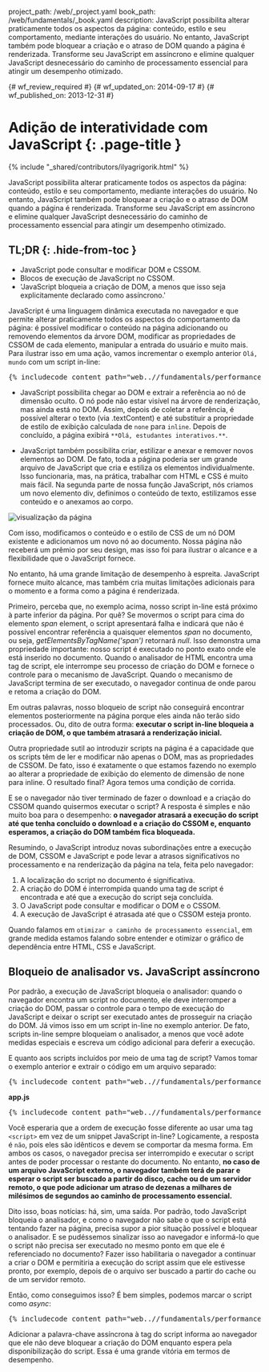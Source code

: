 project_path: /web/_project.yaml
book_path: /web/fundamentals/_book.yaml
description: JavaScript possibilita alterar praticamente todos os aspectos da página: conteúdo, estilo e seu comportamento, mediante interações do usuário. No entanto, JavaScript também pode bloquear a criação e o atraso de DOM quando a página é renderizada. Transforme seu JavaScript em assíncrono e elimine qualquer JavaScript desnecessário do caminho de processamento essencial para atingir um desempenho otimizado.

{# wf_review_required #}
{# wf_updated_on: 2014-09-17 #}
{# wf_published_on: 2013-12-31 #}

# Adição de interatividade com JavaScript {: .page-title }

{% include "_shared/contributors/ilyagrigorik.html" %}


JavaScript possibilita alterar praticamente todos os aspectos da página: conteúdo, estilo e seu comportamento, mediante interações do usuário. No entanto, JavaScript também pode bloquear a criação e o atraso de DOM quando a página é renderizada. Transforme seu JavaScript em assíncrono e elimine qualquer JavaScript desnecessário do caminho de processamento essencial para atingir um desempenho otimizado.



## TL;DR {: .hide-from-toc }
- JavaScript pode consultar e modificar DOM e CSSOM.
- Blocos de execução de JavaScript no CSSOM.
- 'JavaScript bloqueia a criação de DOM, a menos que isso seja explicitamente declarado como assíncrono.'


JavaScript é uma linguagem dinâmica executada no navegador e que permite alterar praticamente todos os aspectos do comportamento da página: é possível modificar o conteúdo na página adicionando ou removendo elementos da árvore DOM, modificar as propriedades de CSSOM de cada elemento, manipular a entrada do usuário e muito mais. Para ilustrar isso em uma ação, vamos incrementar o exemplo anterior `Olá, mundo` com um script in-line:

<pre class="prettyprint">
{% includecode content_path="web..//fundamentals/performance/critical-rendering-path/_code/script.html" region_tag="full" %}
</pre>

* JavaScript possibilita chegar ao DOM e extrair a referência ao nó de dimensão oculto. O nó pode não estar visível na árvore de renderização, mas ainda está no DOM. Assim, depois de coletar a referência, é possível alterar o texto (via .textContent) e até substituir a propriedade de estilo de exibição calculada de `none` para `inline`. Depois de concluído, a página exibirá `**Olá, estudantes interativos.**`.

* JavaScript também possibilita criar, estilizar e anexar e remover novos elementos ao DOM. De fato, toda a página poderia ser um grande arquivo de JavaScript que cria e estiliza os elementos individualmente. Isso funcionaria, mas, na prática, trabalhar com HTML e CSS é muito mais fácil. Na segunda parte de nossa função JavaScript, nós criamos um novo elemento div, definimos o conteúdo de texto, estilizamos esse conteúdo e o anexamos ao corpo.

<img src="images/device-js-small.png" class="center" alt="visualização da página">

Com isso, modificamos o conteúdo e o estilo de CSS de um nó DOM existente e adicionamos um novo nó ao documento. Nossa página não receberá um prêmio por seu design, mas isso foi para ilustrar o alcance e a flexibilidade que o JavaScript fornece.

No entanto, há uma grande limitação de desempenho à espreita. JavaScript fornece muito alcance, mas também cria muitas limitações adicionais para o momento e a forma como a página é renderizada.

Primeiro, perceba que, no exemplo acima, nosso script in-line está próximo à parte inferior da página. Por quê? Se movermos o script para cima do elemento _span_ element, o script apresentará falha e indicará que não é possível encontrar referência a quaisquer elementos _span_ no documento, ou seja, _getElementsByTagName('span')_ retornará _null_. Isso demonstra uma propriedade importante: nosso script é executado no ponto exato onde ele está inserido no documento. Quando o analisador de HTML encontra uma tag de script, ele interrompe seu processo de criação do DOM e fornece o controle para o mecanismo de JavaScript. Quando o mecanismo de JavaScript termina de ser executado, o navegador continua de onde parou e retoma a criação do DOM.

Em outras palavras, nosso bloqueio de script não conseguirá encontrar elementos posteriormente na página porque eles ainda não terão sido processados. Ou, dito de outra forma: **executar o script in-line bloqueia a criação de DOM, o que também atrasará a renderização inicial.**

Outra propriedade sutil ao introduzir scripts na página é a capacidade que os scripts têm de ler e modificar não apenas o DOM, mas as propriedades de CSSOM. De fato, isso é exatamente o que estamos fazendo no exemplo ao alterar a propriedade de exibição do elemento de dimensão de none para inline. O resultado final? Agora temos uma condição de corrida.

E se o navegador não tiver terminado de fazer o download e a criação do CSSOM quando quisermos executar o script? A resposta é simples e não muito boa para o desempenho: **o navegador atrasará a execução do script até que tenha concluído o download e a criação do CSSOM e, enquanto esperamos, a criação do DOM também fica bloqueada.**

Resumindo, o JavaScript introduz novas subordinações entre a execução de DOM, CSSOM e JavaScript e pode levar a atrasos significativos no processamento e na renderização da página na tela, feita pelo navegador:

1. A localização do script no documento é significativa.
2. A criação do DOM é interrompida quando uma tag de script é encontrada e até que a execução do script seja concluída.
3. O JavaScript pode consultar e modificar o DOM e o CSSOM.
4. A execução de JavaScript é atrasada até que o CSSOM esteja pronto.

Quando falamos em `otimizar o caminho de processamento essencial`, em grande medida estamos falando sobre entender e otimizar o gráfico de dependência entre HTML, CSS e JavaScript.


## Bloqueio de analisador vs. JavaScript assíncrono

Por padrão, a execução de JavaScript bloqueia o analisador: quando o navegador encontra um script no documento, ele deve interromper a criação do DOM, passar o controle para o tempo de execução do JavaScript e deixar o script ser executado antes de prosseguir na criação do DOM. Já vimos isso em um script in-line no exemplo anterior. De fato, scripts in-line sempre bloqueiam o analisador, a menos que você adote medidas especiais e escreva um código adicional para deferir a execução.

E quanto aos scripts incluídos por meio de uma tag de script? Vamos tomar o exemplo anterior e extrair o código em um arquivo separado:

<pre class="prettyprint">
{% includecode content_path="web..//fundamentals/performance/critical-rendering-path/_code/split_script.html" region_tag="full" %}
</pre>

**app.js**

<pre class="prettyprint">
{% includecode content_path="web..//fundamentals/performance/critical-rendering-path/_code/app.js" region_tag="full" lang=javascript %}
</pre>

Você esperaria que a ordem de execução fosse diferente ao usar uma tag `<script>` em vez de um snippet JavaScript in-line? Logicamente, a resposta é `não`, pois eles são idênticos e devem se comportar da mesma forma. Em ambos os casos, o navegador precisa ser interrompido e executar o script antes de poder processar o restante do documento. No entanto, **no caso de um arquivo JavaScript externo, o navegador também terá de parar e esperar o script ser buscado a partir do disco, cache ou de um servidor remoto, o que pode adicionar um atraso de dezenas a milhares de milésimos de segundos ao caminho de processamento essencial.**

Dito isso, boas notícias: há, sim, uma saída. Por padrão, todo JavaScript bloqueia o analisador, e como o navegador não sabe o que o script está tentando fazer na página, precisa supor a pior situação possível e bloquear o analisador. E se pudéssemos sinalizar isso ao navegador e informá-lo que o script não precisa ser executado no mesmo ponto em que ele é referenciado no documento? Fazer isso habilitaria o navegador a continuar a criar o DOM e permitiria a execução do script assim que ele estivesse pronto, por exemplo, depois de o arquivo ser buscado a partir do cache ou de um servidor remoto.

Então, como conseguimos isso? É bem simples, podemos marcar o script como _async_:

<pre class="prettyprint">
{% includecode content_path="web..//fundamentals/performance/critical-rendering-path/_code/split_script_async.html" region_tag="full" %}
</pre>

Adicionar a palavra-chave assíncrona à tag do script informa ao navegador que ele não deve bloquear a criação do DOM enquanto espera pela disponibilização do script. Essa é uma grande vitória em termos de desempenho.



